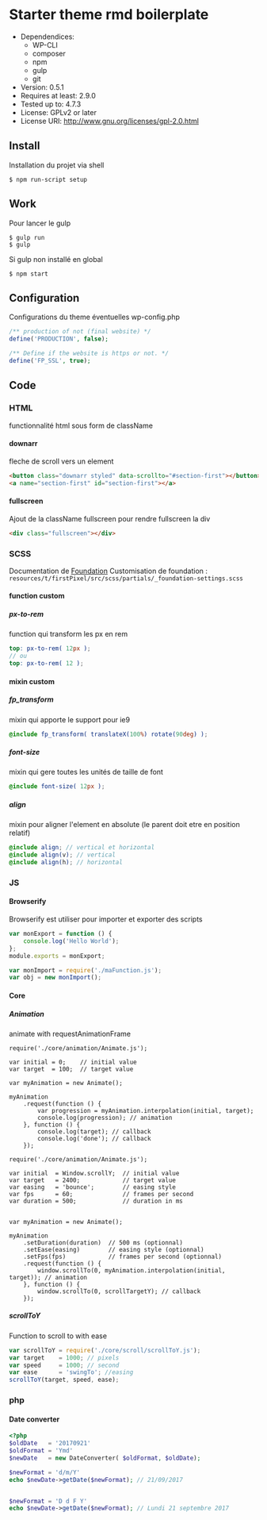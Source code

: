 # Starter theme rmd boilerplate
-	Dependendices:
    -   WP-CLI
    -   composer
    -   npm
    -   gulp
    -   git
-	Version: 0.5.1
-	Requires at least: 2.9.0
-	Tested up to: 4.7.3
-	License: GPLv2 or later
-	License URI: http://www.gnu.org/licenses/gpl-2.0.html

## Install
Installation du projet via shell
```shell
$ npm run-script setup
```

## Work
Pour lancer le gulp
```shell
$ gulp run
$ gulp
```
Si gulp non installé en global
```shell
$ npm start
```

## Configuration
Configurations du theme éventuelles
wp-config.php
```php
/** production of not (final website) */
define('PRODUCTION', false);

/** Define if the website is https or not. */
define('FP_SSL', true);
```

## Code


### HTML
functionnalité html sous form de className

#### downarr
fleche de scroll vers un element
```html
<button class="downarr styled" data-scrollto="#section-first"></button>
<a name="section-first" id="section-first"></a>
```

#### fullscreen
Ajout de la className fullscreen pour rendre fullscreen la div
```html
<div class="fullscreen"></div>
```

### SCSS
Documentation de [Foundation](http://foundation.zurb.com/sites/docs/)
Customisation de foundation : `resources/t/firstPixel/src/scss/partials/_foundation-settings.scss`

#### function custom
##### px-to-rem
function qui transform les px en rem
```scss
top: px-to-rem( 12px );
// ou
top: px-to-rem( 12 );
```

#### mixin custom
##### fp_transform
mixin qui apporte le support pour ie9
```scss
@include fp_transform( translateX(100%) rotate(90deg) );
```

##### font-size
mixin qui gere toutes les unités de taille de font
```scss
@include font-size( 12px );
```

##### align
mixin pour aligner l'element en absolute (le parent doit etre en position relatif)
```scss
@include align; // vertical et horizontal
@include align(v); // vertical
@include align(h); // horizontal
```

### JS
#### Browserify
Browserify est utiliser pour importer et exporter des scripts
```js
var monExport = function () {
    console.log('Hello World');
};
module.exports = monExport;
```
```js
var monImport = require('./maFunction.js');
var obj = new monImport();
```

#### Core
##### Animation

animate with requestAnimationFrame

```Js
require('./core/animation/Animate.js');

var initial = 0;    // initial value
var target  = 100;  // target value

var myAnimation = new Animate();

myAnimation
    .request(function () {
        var progression = myAnimation.interpolation(initial, target);
        console.log(progression); // animation
    }, function () {
        console.log(target); // callback
        console.log('done'); // callback
    });
```

```Js
require('./core/animation/Animate.js');

var initial  = Window.scrollY;  // initial value
var target   = 2400;            // target value
var easing   = 'bounce';        // easing style
var fps      = 60;              // frames per second
var duration = 500;             // duration in ms


var myAnimation = new Animate();

myAnimation
    .setDuration(duration)  // 500 ms (optionnal)
    .setEase(easing)        // easing style (optionnal)
    .setFps(fps)            // frames per second (optionnal)
    .request(function () {
        window.scrollTo(0, myAnimation.interpolation(initial, target)); // animation
    }, function () {
        window.scrollTo(0, scrollTargetY); // callback
    });
```

##### scrollToY
Function to scroll to with ease
```js
var scrollToY = require('./core/scroll/scrollToY.js');
var target    = 1000; // pixels
var speed     = 1000; // second
var ease      = 'swingTo'; //easing
scrollToY(target, speed, ease);
```

### php
#### Date converter
```php
<?php
$oldDate   = '20170921'
$oldFormat = 'Ymd'
$newDate   = new DateConverter( $oldFormat, $oldDate);

$newFormat = 'd/m/Y'
echo $newDate->getDate($newFormat); // 21/09/2017


$newFormat = 'D d F Y'
echo $newDate->getDate($newFormat); // Lundi 21 septembre 2017
```
